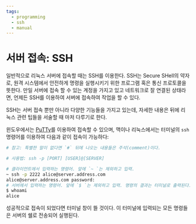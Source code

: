 ```yaml
---
tags:
  - programming
  - ssh
  - manual
---
```


# 서버 접속: SSH

일반적으로 리눅스 서버에 접속할 때는 SSH를 이용한다. SSH는 Secure SHell의 약자로, 원격 시스템에서 안전하게 명령을 실행시키기 위한 프로그램 혹은 통신 프로토콜을 뜻한다. 만일 서버에 접속 할 수 있는 계정을 가지고 있고 네트워크로 잘 연결된 상태라면, 언제든 SSH를 이용하여 서버에 접속하여 작업을 할 수 있다.

SSH는 서버 접속 뿐만 아니라 다양한 기능들을 가지고 있는데, 자세한 내용은 뒤에 리눅스 관련 팁들을 서술할 때 마저 다루기로 한다.

윈도우에서는 [PuTTy]를 이용하여 접속할 수 있으며, 맥이나 리눅스에서는 터미널의 `ssh` 명령어를 이용하여 다음과 같이 접속이 가능하다:

```bash
# 참고: 특별한 말이 없다면 `#` 뒤에 나오는 내용들은 주석(comment)이다.

# 사용법: ssh -p [PORT] [USER]@[SERVER]

# 클라이언트에서 입력하는 명령어. 앞에 `~ `는 제외하고 입력.
~ ssh -p 2222 alice@server.address.com
alice@server.address.com password:
# 서버에서 입력하는 명령어. 앞에 `$ `는 제외하고 입력. 명령의 결과는 터미널로 출력된다.
$ whoami
alice
```

성공적으로 접속이 되었다면 터미널 창이 뜰 것이다. 이 터미널에 입력되는 모든 명령들은 서버의 쉘로 전송되어 실행된다.

[PuTTy]: https://www.chiark.greenend.org.uk/~sgtatham/putty/
